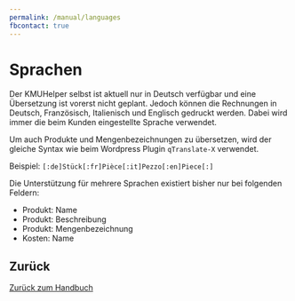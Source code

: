 ```yaml
---
permalink: /manual/languages
fbcontact: true
---
```


# Sprachen

Der KMUHelper selbst ist aktuell nur in Deutsch verfügbar und eine Übersetzung ist vorerst nicht geplant. Jedoch können die Rechnungen in Deutsch, Französisch, Italienisch und Englisch gedruckt werden. Dabei wird immer die beim Kunden eingestellte Sprache verwendet.

Um auch Produkte und Mengenbezeichnungen zu übersetzen, wird der gleiche Syntax wie beim Wordpress Plugin `qTranslate-X` verwendet.

Beispiel: `[:de]Stück[:fr]Pièce[:it]Pezzo[:en]Piece[:]`

Die Unterstützung für mehrere Sprachen existiert bisher nur bei folgenden Feldern:

- Produkt: Name
- Produkt: Beschreibung
- Produkt: Mengenbezeichnung
- Kosten: Name

## Zurück

[Zurück zum Handbuch](./README.md)
